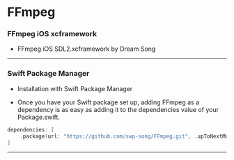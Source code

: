 # FFmpeg

### FFmpeg iOS xcframework

* FFmpeg iOS SDL2.xcframework by Dream Song

-----

### Swift Package Manager

* Installation with Swift Package Manager

* Once you have your Swift package set up, adding FFmpeg as a dependency is as easy as adding it to the dependencies value of your Package.swift.

```swift
dependencies: [
    .package(url: "https://github.com/swp-song/FFmpeg.git", .upToNextMajor(from: "1.0.0"))
]
```

-----



